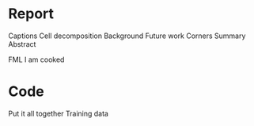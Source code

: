 # Report

Captions
Cell decomposition
Background
Future work
Corners
Summary
Abstract

FML
I am cooked

# Code
Put it all together
Training data
